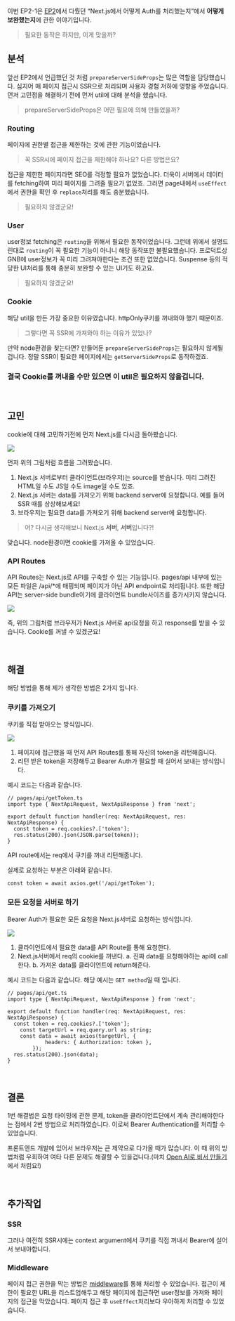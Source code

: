 이번 EP2-1은 [EP2](https://velog.io/@_woogie/React%EC%97%90%EC%84%9C-Next.js%EB%A1%9C-MigrationEP2-%EA%B3%BC%EC%97%B0-%EC%9D%B4%EA%B2%8C-%EC%98%AC%EB%B0%94%EB%A5%B8-%EC%84%A0%ED%83%9D%EC%9D%BC%EA%B9%8C-feat.-Auth)에서 다뤘던 “Next.js에서 어떻게 Auth를 처리했는지”에서 **어떻게 보완했는지**에 관한 이야기입니다.


> 필요한 동작은 하지만, 이게 맞을까?

## 분석

앞선 EP2에서 언급했던 것 처럼 `prepareServerSideProps`는 많은 역할을 담당했습니다. 심지어 매 페이지 접근시 SSR으로 처리되며 사용자 경험 저하에 영향을 주었습니다. 
먼저 고민점을 해결하기 전에 먼저 util에 대해 분석을 했습니다. 

> prepareServerSideProps은 어떤 필요에 의해 만들었을까?

### Routing

페이지에 권한별 접근을 제한하는 것에 관한 기능이었습니다.

> 꼭 SSR시에 페이지 접근을 제한해야 하나요? 다른 방법은요?

접근을 제한한 페이지라면 SEO를 걱정할 필요가 없었습니다. 더욱이 서버에서 데이터를 fetching하여 미리 페이지를 그려줄 필요가 없었죠. 그러면 page내에서 `useEffect`에서 권한을 확인 후 `replace`처리를 해도 충분했습니다. 

> 필요하지 않겠군요!

### User

user정보 fetching은 `routing`을 위해서 필요한 동작이었습니다. 그런데 위에서 설명드린대로 `routing`이 꼭 필요한 기능이 아니니 해당 동작또한 불필요했습니다. 프로덕트상 GNB에 user정보가 꼭 미리 그려져야한다는 조건 또한 없었습니다. Suspense 등의 적당한 UI처리를 통해 충분히 보완할 수 있는 UI기도 하고요.

> 필요하지 않겠군요!

### Cookie

해당 util을 만든 가장 중요한 이유였습니다. httpOnly쿠키를 꺼내와야 했기 때문이죠. 

> 그렇다면 꼭 SSR에 가져와야 하는 이유가 있었나?

만약 node환경을 찾는다면? 만들어둔 `prepareServerSideProps`는 필요하지 않게될겁니다. 정말 SSR이 필요한 페이지에서는 `getServerSideProps`로 동작하겠죠.

### 결국 Cookie를 꺼내올 수만 있으면 이 util은 필요하지 않을겁니다.

<br/>


## 고민

cookie에 대해 고민하기전에 먼저 Next.js를 다시금 돌아봤습니다.

![](https://velog.velcdn.com/images/_woogie/post/62bf8811-36ce-48cb-83ec-cab490c9d35d/image.png)


먼저 위의 그림처럼 흐름을 그려봤습니다.

1. Next.js 서버로부터 클라이언트(브라우저)는 source를 받습니다. 미리 그려진 HTML일 수도 JS일 수도 image일 수도 있죠.
2. Next.js 서버는 data를 가져오기 위해 backend server에 요청합니다. 예를 들어 SSR 때를 상상해보세요!
3. 브라우저는 필요한 data를 가져오기 위해 backend server에 요청합니다.

> 어? 다시금 생각해보니 Next.js **서버**, **서버**입니다?!
> 

맞습니다. node환경이면 cookie를 가져올 수 있었습니다.


### API Routes

API Routes는 Next.js로 API를 구축할 수 있는 기능입니다. pages/api 내부에 있는 모든 파일은 /api/*에 매핑되며 페이지가 아닌 API endpoint로 처리됩니다. 또한 해당 API는 server-side bundle이기에 클라이언트 bundle사이즈를 증가시키지 않습니다.

![](https://velog.velcdn.com/images/_woogie/post/6be612cb-ee6e-4a7b-917c-550e468dce1c/image.png)


즉, 위의 그림처럼 브라우저가 Next.js 서버로 api요청을 하고 response를 받을 수 있습니다. Cookie를 꺼낼 수 있겠군요!

<br/>

## 해결

해당 방법을 통해 제가 생각한 방법은 2가지 입니다.

### 쿠키를 가져오기

쿠키를 직접 받아오는 방식입니다. 

![](https://velog.velcdn.com/images/_woogie/post/dd270c8d-53bc-406a-a019-89142f76ff64/image.png)


1. 페이지에 접근했을 때 먼저 API Routes를 통해 자신의 token을 리턴해줍니다. 
2. 리턴 받은 token을 저장해두고 Bearer Auth가 필요할 때 실어서 보내는 방식입니다.

예시 코드는 다음과 같습니다.

```tsx
// pages/api/getToken.ts
import type { NextApiRequest, NextApiResponse } from 'next';

export default function handler(req: NextApiRequest, res: NextApiResponse) {
  const token = req.cookies?.['token'];
  res.status(200).json(JSON.parse(token));
}
```

API route에서는 req에서 쿠키를 꺼내 리턴해줍니다.

실제로 요청하는 부분은 아래와 같습니다.

```tsx
const token = await axios.get('/api/getToken');
```

### 모든 요청을 서버로 하기

Bearer Auth가 필요한 모든 요청을 Next.js서버로 요청하는 방식입니다.

![](https://velog.velcdn.com/images/_woogie/post/b3effd08-6496-4f8a-8b9e-4bbaacf6abf2/image.png)


1. 클라이언트에서 필요한 data를 API Route를 통해 요청한다.
2. Next.js서버에서 req의 cookie를 꺼낸다.
    a. 진짜 data를 요청해야하는 api에 call한다.
    b. 가져온 data를 클라이언트에 return해준다.

예시 코드는 다음과 같습니다. 해당 예시는 `GET method`일 때 입니다. 

```tsx
// pages/api/get.ts
import type { NextApiRequest, NextApiResponse } from 'next';

export default function handler(req: NextApiRequest, res: NextApiResponse) {
  const token = req.cookies?.['token'];
	const targetUrl = req.query.url as string;
	const data = await axios(targetUrl, {
        	headers: { Authorization: token },
        });
  res.status(200).json(data);
}
```

<br/>

## 결론

1번 해결법은 요청 타이밍에 관한 문제, token을 클라이언트단에서 계속 관리해야한다는 점에서 2번 방법으로 처리하였습니다. 이로써 Bearer Authentication를 처리할 수 있었습니다.

프론트엔드 개발에 있어서 브라우저는 큰 제약으로 다가올 때가 많습니다. 이 때 위의 방법처럼 우회하여 여타 다른 문제도 해결할 수 있을겁니다.(마치 [Open AI로 비서 만들기](https://velog.io/@_woogie/Open-AI%EB%A1%9C-%EB%82%98%EB%A7%8C%EC%9D%98-%EB%B9%84%EC%84%9C-%EB%A7%8C%EB%93%A4%EA%B8%B0#api-routes)에서 처럼요!)

<br/>

## 추가작업

### SSR

그러나 여전히 SSR시에는 context argument에서 쿠키를 직접 꺼내서 Bearer에 실어서 보내야합니다. 

### Middleware

페이지 접근 권한을 막는 방법은 [middleware](https://nextjs.org/docs/advanced-features/middleware)를 통해 처리할 수 있었습니다. 접근이 제한이 필요한 URL을 리스트업해두고 해당 페이지에 접근하면 user정보를 가져와 페이지의 접근을 막았습니다. 페이지 접근 후 `useEffect`처리보다 우아하게 처리할 수 있었습니다.